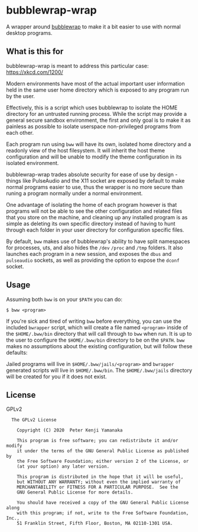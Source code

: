 # bubblewrap-wrap

A wrapper around [bubblewrap](https://github.com/projectatomic/bubblewrap)
to make it a bit easier to use with normal desktop
programs.

## What is this for

bubblewrap-wrap is meant to address this particular case: https://xkcd.com/1200/

Modern environments have most of the actual important user information held in
the same user home directory which is exposed to any program run by the user.

Effectively, this is a script which uses bubblewrap to isolate the HOME
directory for an untrusted running process. While the script may provide a
general secure sandbox environment, the first and only goal is to make it
as painless as possible to isolate userspace non-privileged programs from each
other.

Each program run using `bww` will have its own, isolated home directory and a
readonly view of the host filesystem. It will inherit the host theme
configuration and will be unable to modify the theme configuration in its
isolated environment.

bubblewrap-wrap trades absolute security for ease of use by design - things
like PulseAudio and the X11 socket are exposed by default to make normal
programs easier to use, thus the wrapper is no more secure than runing a
program normally under a normal environment.

One advantage of isolating the home of each program however is that programs
will not be able to see the other configuration and related files that you
store on the machine, and cleaning up any installed program is as simple as
deleting its own specific directory instead of having to hunt through each
folder in your user directory for configuration specific files.

By default, `bww` makes use of bubblewrap's ability to have split namespaces
for processes, uts, and also hides the `/dev` `/proc` and `/tmp` folders. It also
launches each program in a new session, and exposes the `dbus` and `pulseaudio`
sockets, as well as providing the option to expose the `dconf` socket.

## Usage

Assuming both `bww` is on your `$PATH` you can do:
```
$ bww <program>
```

If you're sick and tired of writing `bww` before everything, you can use the
included `bwrapper` script, which will create a file named `<program>` inside
of the `$HOME/.bww/bin` directory that will call through to `bww` when run. It
is up to the user to configure the `$HOME/.bww/bin` directory to be on the `$PATH`.
`bww` makes no assumptions about the existing configuration, but will follow
these defaults:

Jailed programs will live in `$HOME/.bww/jails/<program>` and `bwrapper` generated
scripts will live in `$HOME/.bww/bin`. The `$HOME/.bww/jails` directory will be created for
you if it does not exist.

## License

GPLv2

```
  The GPLv2 License

    Copyright (C) 2020  Peter Kenji Yamanaka

    This program is free software; you can redistribute it and/or modify
    it under the terms of the GNU General Public License as published by
    the Free Software Foundation; either version 2 of the License, or
    (at your option) any later version.

    This program is distributed in the hope that it will be useful,
    but WITHOUT ANY WARRANTY; without even the implied warranty of
    MERCHANTABILITY or FITNESS FOR A PARTICULAR PURPOSE.  See the
    GNU General Public License for more details.

    You should have received a copy of the GNU General Public License along
    with this program; if not, write to the Free Software Foundation, Inc.,
    51 Franklin Street, Fifth Floor, Boston, MA 02110-1301 USA.
```
